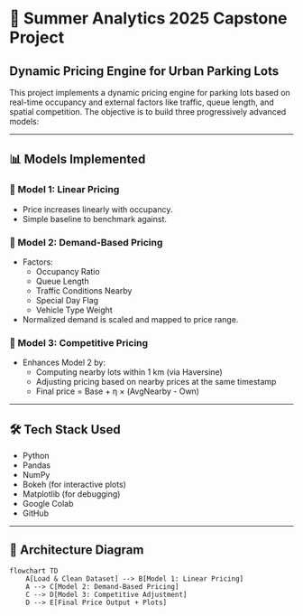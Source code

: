 # 🚗 Summer Analytics 2025 Capstone Project
## Dynamic Pricing Engine for Urban Parking Lots

This project implements a dynamic pricing engine for parking lots based on real-time occupancy and external factors like traffic, queue length, and spatial competition. The objective is to build three progressively advanced models:

---

## 📊 Models Implemented

### 🧩 Model 1: Linear Pricing
- Price increases linearly with occupancy.
- Simple baseline to benchmark against.

### 🧠 Model 2: Demand-Based Pricing
- Factors:
  - Occupancy Ratio
  - Queue Length
  - Traffic Conditions Nearby
  - Special Day Flag
  - Vehicle Type Weight
- Normalized demand is scaled and mapped to price range.

### 📍 Model 3: Competitive Pricing
- Enhances Model 2 by:
  - Computing nearby lots within 1 km (via Haversine)
  - Adjusting pricing based on nearby prices at the same timestamp
  - Final price = Base + η × (AvgNearby - Own)

---

## 🛠 Tech Stack Used

- Python
- Pandas
- NumPy
- Bokeh (for interactive plots)
- Matplotlib (for debugging)
- Google Colab
- GitHub

---

## 🧭 Architecture Diagram

```mermaid
flowchart TD
    A[Load & Clean Dataset] --> B[Model 1: Linear Pricing]
    A --> C[Model 2: Demand-Based Pricing]
    C --> D[Model 3: Competitive Adjustment]
    D --> E[Final Price Output + Plots]
